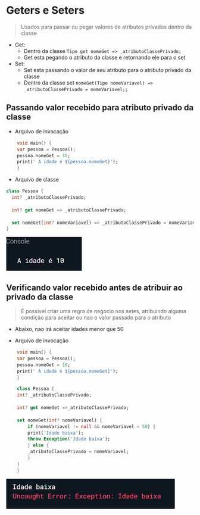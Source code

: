 # Geters e Seters

>Usados para passar ou pegar valores de atributos privados dentro da classe <br>

- Get:
  - Dentro da classe ```Tipo get nomeGet => _atributoClassePrivado;```
  - Get esta pegando o atributo da classe e retornando ele para o set
- Set:
  - Set esta passando o valor de seu atributo para o atributo privado da classe
  - Dentro da classe set ```nomeGet(Tipo nomeVariavel) => _atributoClassePrivado = nomeVariavel;;```

## Passando valor recebido para atributo privado da classe

- Arquivo de invocação

```dart
    void main() {
    var pessoa = Pessoa();
    pessoa.nomeGet = 10;
    print(' A idade é ${pessoa.nomeGet}');
    }
```

- Arquivo de classe

```dart
class Pessoa {
  int? _atributoClassePrivado;

  int? get nomeGet => _atributoClassePrivado;
  
  set nomeGet(int? nomeVariavel) => _atributoClassePrivado = nomeVariavel;
}
```

![](../../Img/get_set_normal.png)

## Verificando valor recebido antes de atribuir ao privado da classe

>É possivel criar uma regra de negocio nos setes, atribuindo alguma condição para aceitar ou nao o valor passado para o atributo

- Abaixo, nao irá aceitar idades menor que 50

- Arquivo de invocação

```dart
    void main() {
    var pessoa = Pessoa();
    pessoa.nomeGet = 10;
    print(' A idade é ${pessoa.nomeGet}');
    }
```

```dart
    class Pessoa {
    int? _atributoClassePrivado;

    int? get nomeGet =>_atributoClassePrivado;

    set nomeGet(int? nomeVariavel) {
        if (nomeVariavel != null && nomeVariavel < 50) {
        print('Idade baixa');
        throw Exception('Idade baixa');
        } else {
        _atributoClassePrivado = nomeVariavel;
        }
    }
    }
```

![](../../Img/get_set_veri.png)

